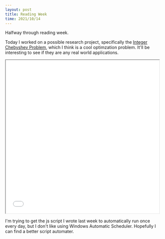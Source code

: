 ```yaml
---
layout: post
title: Reading Week
time: 2021/10/14
---
```


Halfway through reading week.

Today I worked on a possible research project, specifically the <a href="{{ site.baseurl }}/public/pages/Projects#chebyshev_optimization">Integer Chebyshev Problem</a>, which I think is a cool optimzation problem. It'll be interesting to see if they are any real world applications.

<iframe src="{{ site.baseurl }}/public/pages/Research#chebyshev_optimization" title="test" width="500px" height="500px"></iframe>

I'm trying to get the js script I wrote last week to automatically run once every day, but I don't like using Windows Automatic Scheduler. Hopefully I can find a better script automater.

